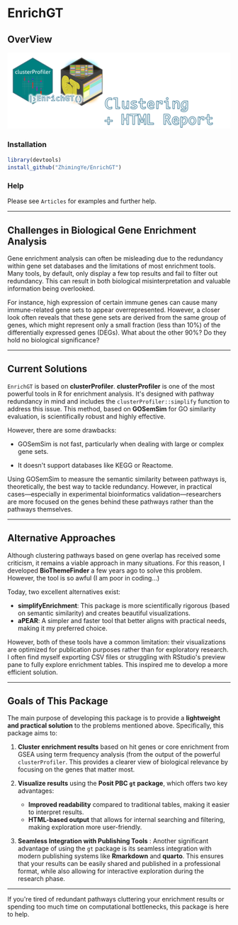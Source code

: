 # EnrichGT

## OverView

![](man/figures/EnrichGT_2.png)

### Installation

``` r
library(devtools)
install_github("ZhimingYe/EnrichGT")
```

### Help

Please see `Articles` for examples and further help.

------------------------------------------------------------------------

## Challenges in Biological Gene Enrichment Analysis

Gene enrichment analysis can often be misleading due to the redundancy within gene set databases and the limitations of most enrichment tools. Many tools, by default, only display a few top results and fail to filter out redundancy. This can result in both biological misinterpretation and valuable information being overlooked.

For instance, high expression of certain immune genes can cause many immune-related gene sets to appear overrepresented. However, a closer look often reveals that these gene sets are derived from the same group of genes, which might represent only a small fraction (less than 10%) of the differentially expressed genes (DEGs). What about the other 90%? Do they hold no biological significance?

------------------------------------------------------------------------

## Current Solutions

`EnrichGT` is based on **clusterProfiler**. **clusterProfiler** is one of the most powerful tools in R for enrichment analysis. It's designed with pathway redundancy in mind and includes the `clusterProfiler::simplify` function to address this issue. This method, based on **GOSemSim** for GO similarity evaluation, is scientifically robust and highly effective.

However, there are some drawbacks:

-   GOSemSim is not fast, particularly when dealing with large or complex gene sets.

-   It doesn't support databases like KEGG or Reactome.

Using GOSemSim to measure the semantic similarity between pathways is, theoretically, the best way to tackle redundancy. However, in practical cases—especially in experimental bioinformatics validation—researchers are more focused on the genes behind these pathways rather than the pathways themselves.

------------------------------------------------------------------------

## Alternative Approaches

Although clustering pathways based on gene overlap has received some criticism, it remains a viable approach in many situations. For this reason, I developed **BioThemeFinder** a few years ago to solve this problem. However, the tool is so awful (I am poor in coding...)

Today, two excellent alternatives exist:

-   **simplifyEnrichment**: This package is more scientifically rigorous (based on semantic similarity) and creates beautiful visualizations.
-   **aPEAR**: A simpler and faster tool that better aligns with practical needs, making it my preferred choice.

However, both of these tools have a common limitation: their visualizations are optimized for publication purposes rather than for exploratory research. I often find myself exporting CSV files or struggling with RStudio's preview pane to fully explore enrichment tables. This inspired me to develop a more efficient solution.

------------------------------------------------------------------------

## Goals of This Package

The main purpose of developing this package is to provide a **lightweight and practical solution** to the problems mentioned above. Specifically, this package aims to:

1.  **Cluster enrichment results** based on hit genes or core enrichment from GSEA using term frequency analysis (from the output of the powerful `clusterProfiler`. This provides a clearer view of biological relevance by focusing on the genes that matter most.

2.  **Visualize results** using the **Posit PBC `gt` package**, which offers two key advantages:

    -   **Improved readability** compared to traditional tables, making it easier to interpret results.
    -   **HTML-based output** that allows for internal searching and filtering, making exploration more user-friendly.

3.  **Seamless Integration with Publishing Tools** : Another significant advantage of using the `gt` package is its seamless integration with modern publishing systems like **Rmarkdown** and **quarto**. This ensures that your results can be easily shared and published in a professional format, while also allowing for interactive exploration during the research phase.

------------------------------------------------------------------------

If you're tired of redundant pathways cluttering your enrichment results or spending too much time on computational bottlenecks, this package is here to help.
